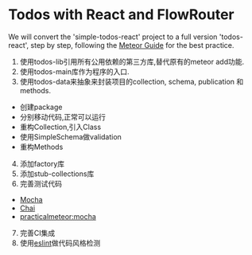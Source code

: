 # Todos with React and FlowRouter

We will convert the 'simple-todos-react' project to a full version 'todos-react', step by step, following the [Meteor Guide](http://guide.meteor.com/) for 
the best practice.

1. 使用todos-lib引用所有公用依赖的第三方库,替代原有的meteor add功能.
2. 使用todos-main库作为程序的入口.
3. 使用todos-data来抽象来封装项目的collection, schema, publication 和 methods.
  * 创建package
  * 分别移动代码,正常可以运行
  * 重构Collection,引入Class
  * 使用SimpleSchema做validation
  * 重构Methods
4. 添加factory库
5. 添加stub-collections库
6. 完善测试代码
  * [Mocha](http://mochajs.org/)
  * [Chai](http://chaijs.com/)
  * [practicalmeteor:mocha](https://atmospherejs.com/practicalmeteor/mocha)
7. 完善CI集成
8. 使用[eslint](http://csspod.com/getting-started-with-eslint/)做代码风格检测
